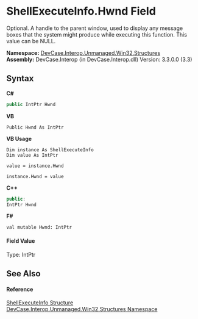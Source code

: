 # ShellExecuteInfo.Hwnd Field
 

Optional. A handle to the parent window, used to display any message boxes that the system might produce while executing this function. This value can be NULL.

**Namespace:**&nbsp;<a href="N_DevCase_Interop_Unmanaged_Win32_Structures">DevCase.Interop.Unmanaged.Win32.Structures</a><br />**Assembly:**&nbsp;DevCase.Interop (in DevCase.Interop.dll) Version: 3.3.0.0 (3.3)

## Syntax

**C#**<br />
``` C#
public IntPtr Hwnd
```

**VB**<br />
``` VB
Public Hwnd As IntPtr
```

**VB Usage**<br />
``` VB Usage
Dim instance As ShellExecuteInfo
Dim value As IntPtr

value = instance.Hwnd

instance.Hwnd = value
```

**C++**<br />
``` C++
public:
IntPtr Hwnd
```

**F#**<br />
``` F#
val mutable Hwnd: IntPtr
```


#### Field Value
Type: IntPtr

## See Also


#### Reference
<a href="T_DevCase_Interop_Unmanaged_Win32_Structures_ShellExecuteInfo">ShellExecuteInfo Structure</a><br /><a href="N_DevCase_Interop_Unmanaged_Win32_Structures">DevCase.Interop.Unmanaged.Win32.Structures Namespace</a><br />